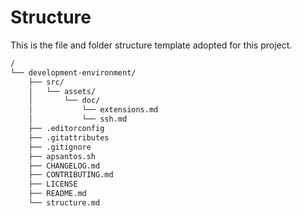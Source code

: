 # Structure

This is the file and folder structure template adopted for this project.

```sh
/
└── development-environment/
    ├── src/
    │   └── assets/
    │       └── doc/
    │           └── extensions.md
    │           └── ssh.md
    ├── .editorconfig
    ├── .gitattributes
    ├── .gitignore
    ├── apsantos.sh
    ├── CHANGELOG.md
    ├── CONTRIBUTING.md
    ├── LICENSE
    ├── README.md
    └── structure.md
```